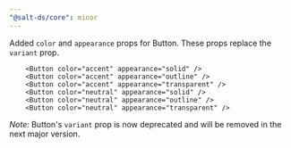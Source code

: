 ```yaml
---
"@salt-ds/core": minor
---
```


Added `color` and `appearance` props for Button. These props replace the `variant` prop.

```tsx
    <Button color="accent" appearance="solid" />
    <Button color="accent" appearance="outline" />
    <Button color="accent" appearance="transparent" />
    <Button color="neutral" appearance="solid" />
    <Button color="neutral" appearance="outline" />
    <Button color="neutral" appearance="transparent" />
```

_Note:_ Button's `variant` prop is now deprecated and will be removed in the next major version.
